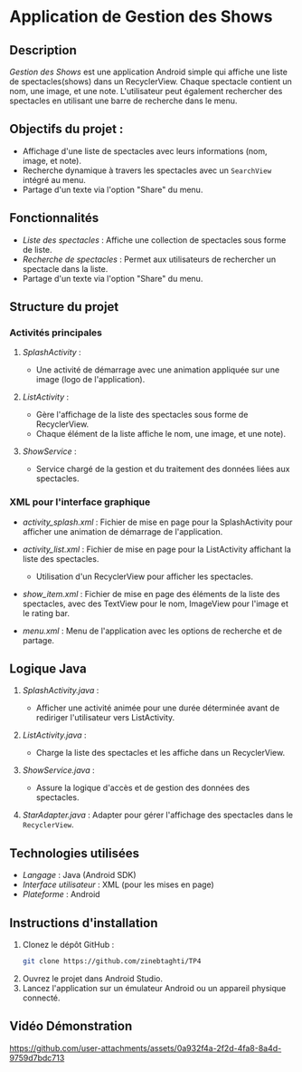 # Application de Gestion des Shows

## Description
*Gestion des Shows* est une application Android simple qui affiche une liste de spectacles(shows) dans un RecyclerView. Chaque spectacle contient un nom, une image, et une note. L'utilisateur peut également rechercher des spectacles en utilisant une barre de recherche dans le menu.
## Objectifs du projet :
- Affichage d'une liste de spectacles avec leurs informations (nom, image, et note).
- Recherche dynamique à travers les spectacles avec un `SearchView` intégré au menu.
- Partage d'un texte via l'option "Share" du menu.


## Fonctionnalités
- *Liste des spectacles* : Affiche une collection de spectacles sous forme de liste.
- *Recherche de spectacles* : Permet aux utilisateurs de rechercher un spectacle dans la liste.
- Partage d'un texte via l'option "Share" du menu.
## Structure du projet

### Activités principales
1. *SplashActivity* :
   - Une activité de démarrage avec une animation appliquée sur une image (logo de l'application).
   
2. *ListActivity* :
   - Gère l'affichage de la liste des spectacles sous forme de RecyclerView.
   - Chaque élément de la liste affiche le nom, une image, et une note).
   
3. *ShowService* :
   - Service chargé de la gestion et du traitement des données liées aux spectacles.

### XML pour l'interface graphique

- *activity_splash.xml* : Fichier de mise en page pour la SplashActivity pour afficher une animation de démarrage de l'application.
- *activity_list.xml* : Fichier de mise en page pour la ListActivity affichant la liste des spectacles.
  - Utilisation d'un RecyclerView pour afficher les spectacles.
  
- *show_item.xml* : Fichier de mise en page des éléments de la liste des spectacles, avec des TextView pour le nom, ImageView pour l'image et le rating bar.
- *menu.xml* : Menu de l'application avec les options de recherche et de partage.

## Logique Java
1. *SplashActivity.java* :
   - Afficher une activité animée pour une durée déterminée avant de rediriger l'utilisateur vers ListActivity.
   
2. *ListActivity.java* :
   - Charge la liste des spectacles et les affiche dans un RecyclerView.

3. *ShowService.java* :
   - Assure la logique d'accès et de gestion des données des spectacles.
4. *StarAdapter.java* : Adapter pour gérer l'affichage des spectacles dans le `RecyclerView`.

## Technologies utilisées
- *Langage* : Java (Android SDK)
- *Interface utilisateur* : XML (pour les mises en page)
- *Plateforme* : Android
## Instructions d'installation
1. Clonez le dépôt GitHub :
   ```bash
   git clone https://github.com/zinebtaghti/TP4
2. Ouvrez le projet dans Android Studio.
3. Lancez l'application sur un émulateur Android ou un appareil physique connecté.

## Vidéo Démonstration

https://github.com/user-attachments/assets/0a932f4a-2f2d-4fa8-8a4d-9759d7bdc713
